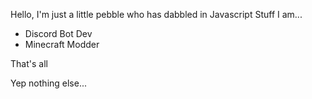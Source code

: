 Hello,
I'm just a little pebble who has dabbled in Javascript
Stuff I am...
- Discord Bot Dev
- Minecraft Modder

That's all








Yep nothing else...

